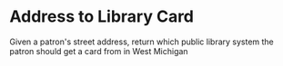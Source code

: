 # Address to Library Card

Given a patron's street address, return which public library system the patron should get a card from in West Michigan
 
